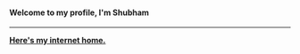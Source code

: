 #### Welcome to my profile, I'm Shubham 

---


[<b>Here's my internet home.</b>][website] <br>






[website]: https://thatshubham.com/
